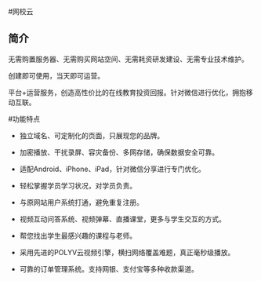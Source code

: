 #网校云

## 简介

无需购置服务器、无需购买网站空间、无需耗资研发建设、无需专业技术维护。

创建即可使用，当天即可运营。

平台+运营服务，创造高性价比的在线教育投资回报。针对微信进行优化，拥抱移动互联。


#功能特点

- 独立域名、可定制化的页面，只展现您的品牌。

- 加密播放、干扰录屏、容灾备份、多网存储，确保数据安全可靠。

- 适配Android、iPhone、iPad，针对微信分享进行专门优化。

- 轻松掌握学员学习状况，对学员负责。

- 与原网站用户系统打通，避免重复注册。

- 视频互动问答系统、视频弹幕、直播课堂，更多与学生交互的方式。

- 帮您找出学生最感兴趣的课程与老师。

- 采用先进的POLYV云视频引擎，横扫网络覆盖难题，真正毫秒级播放。

- 可靠的订单管理系统。支持网银、支付宝等多种收款渠道。



